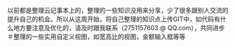 以前都是整理云记事本上的，整理的一些知识没用来分享，少了很多跟别人交流的提升自己的机会。所以从这周开始，将自己整理的知识点上传GIT中，如代码有什
么地方要注意及优化的，请及时跟我联系（2751157603 @ QQ.com），共同进步
＃整理的一些实用自定义视图，如宽高比的视图，金额输入框等等
